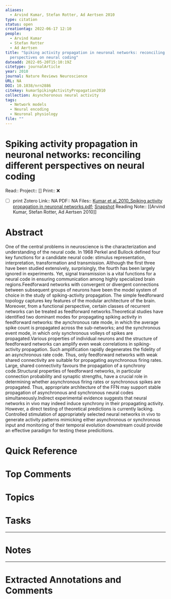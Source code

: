 ```yaml
---
aliases:
  - Arvind Kumar, Stefan Rotter, Ad Aertsen 2010
type: citation
status: open
creationtag: 2022-06-17 12:10
people:
  - Arvind Kumar
  - Stefan Rotter
  - Ad Aertsen
title: "Spiking activity propagation in neuronal networks: reconciling different
  perspectives on neural coding"
dateadd: 2022-05-20T15:10:19Z
citetype: journalArticle
year: 2010
journal: Nature Reviews Neuroscience
URL: NA
DOI: 10.1038/nrn2886
citekey: kumarSpikingActivityPropagation2010
collection: Asynchoronous neural activity
tags:
  - Network models
  - Neural encoding
  - Neuronal physiology
file: ""
---
```


# Spiking activity propagation in neuronal networks: reconciling different perspectives on neural coding
Read:: 
Project:: []
Print::  ❌
- [ ] print 
Zotero Link:: NA
PDF:: NA
Files:: [Kumar et al_2010_Spiking activity propagation in neuronal networks.pdf](file:///home/michaelt/Insync/m@tarlton.info/Google%20Drive/06.%20Zotero/storage/LJKFJ5S2/Kumar%20et%20al_2010_Spiking%20activity%20propagation%20in%20neuronal%20networks.pdf); [Snapshot](file:///home/michaelt/Insync/m@tarlton.info/Google%20Drive/06.%20Zotero/storage/ZKTE3ET5/nrn2886.html)
Reading Note:: [[Arvind Kumar, Stefan Rotter, Ad Aertsen 2010]]

# Abstract
One of the central problems in neuroscience is the characterization and understanding of the neural code. In 1968 Perkel and Bullock defined four key functions for a candidate neural code: stimulus representation, interpretation, transformation and transmission. Although the first three have been studied extensively, surprisingly, the fourth has been largely ignored in experiments. Yet, signal transmission is a vital functions for a neural code in ensuring communication among highly specialized brain regions.Feedforward networks with convergent or divergent connections between subsequent groups of neurons have been the model system of choice in the study of spiking-activity propagation. The simple feedforward topology captures key features of the modular architecture of the brain. Moreover, from a functional perspective, certain classes of recurrent networks can be treated as feedforward networks.Theoretical studies have identified two dominant modes for propagating spiking activity in feedforward networks: the aynchronous rate mode, in which the average spike count is propagated across the sub-networks; and the synchronous event mode, in which only synchronous volleys of spikes are propagated.Various properties of individual neurons and the structure of feedforward networks can amplify even weak correlations in spiking-activity propagation. Such amplification rapidly degenerates the fidelity of an asynchronous rate code. Thus, only feedforward networks with weak shared connectivity are suitable for propagating asynchronous firing rates. Large, shared connectivity favours the propagation of a synchrony code.Structural properties of feedforward networks, in particular connection probability and synaptic strengths, have a crucial role in determining whether asynchronous firing rates or synchronous spikes are propagated. Thus, appropriate architecture of the FFN may support stable propagation of asynchronous and synchronous neural codes simultaneously.Indirect experimental evidence suggests that neural networks in vivo may indeed induce synchrony in their propagating activity. However, a direct testing of theoretical predictions is currently lacking. Controlled stimulation of appropriately selected neural networks in vivo to generate activity patterns mimicking either asynchronous or synchronous input and monitoring of their temporal evolution downstream could provide an effective paradigm for testing these predicitions.

# Quick Reference


# Top Comments


# Topics


# Tasks


----
# Notes


----
# Extracted Annotations and Comments